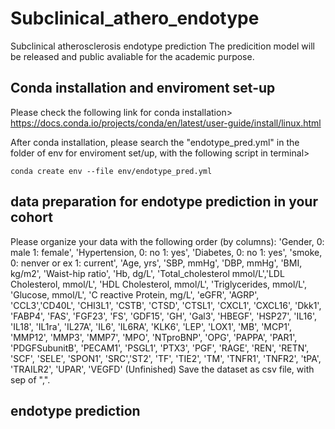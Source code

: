 # Subclinical_athero_endotype
Subclinical atherosclerosis endotype prediction
The predicition model will be released and public avaliable for the academic purpose.

## Conda installation and enviroment set-up
Please check the following link for conda installation> https://docs.conda.io/projects/conda/en/latest/user-guide/install/linux.html

After conda installation, please search the "endotype_pred.yml" in the folder of env for enviroment set/up, with the following script in terminal>
```
conda create env --file env/endotype_pred.yml
```

## data preparation for endotype prediction in your cohort
Please organize your data with the following order (by columns):
        'Gender, 0: male 1: female', 
        'Hypertension, 0: no 1: yes', 
        'Diabetes, 0: no 1: yes', 
        'smoke, 0: nenver or ex 1: current', 
        'Age, yrs',
        'SBP, mmHg', 'DBP, mmHg', 
        'BMI, kg/m2', 'Waist-hip ratio', 
        'Hb, dg/L', 
        'Total_cholesterol mmol/L','LDL Cholesterol, mmol/L', 'HDL Cholesterol, mmol/L', 'Triglycerides, mmol/L',
        'Glucose, mmol/L', 'C reactive Protein, mg/L', 
        'eGFR',
        'AGRP', 
        'CCL3','CD40L', 'CHI3L1', 'CSTB', 'CTSD', 'CTSL1', 'CXCL1', 'CXCL16', 
        'Dkk1',
        'FABP4', 'FAS', 'FGF23', 'FS', 
        'GDF15', 'GH', 'Gal3',
        'HBEGF', 'HSP27',
        'IL16', 'IL18', 'IL1ra', 'IL27A', 'IL6', 'IL6RA', 
        'KLK6',
        'LEP', 'LOX1', 
        'MB', 'MCP1', 'MMP12', 'MMP3', 'MMP7', 'MPO', 
        'NTproBNP', 
        'OPG', 
        'PAPPA', 'PAR1', 'PDGFSubunitB', 'PECAM1', 'PSGL1', 'PTX3', 'PGF',
        'RAGE', 'REN', 'RETN', 
        'SCF', 'SELE', 'SPON1', 'SRC','ST2', 
        'TF', 'TIE2', 'TM', 'TNFR1', 'TNFR2', 'tPA', 'TRAILR2', 
        'UPAR',
        'VEGFD'
(Unfinished)
Save the dataset as csv file, with sep of ",".

## endotype prediction


